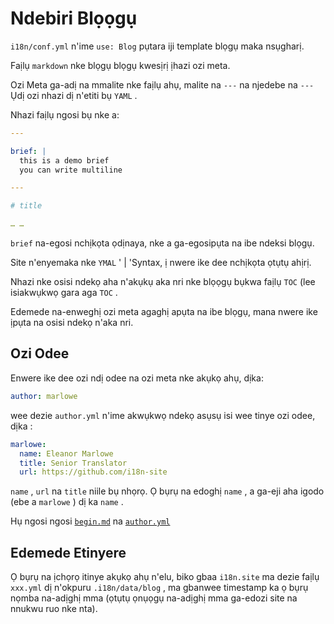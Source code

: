 # Ndebiri Blọọgụ

`i18n/conf.yml` n'ime `use: Blog` pụtara iji template blọgụ maka nsụgharị.

Faịlụ `markdown` nke blọgụ blọgụ kwesịrị ịhazi ozi meta.

Ozi Meta ga-adị na mmalite nke faịlụ ahụ, malite na `---` na njedebe na `---` Ụdị ozi nhazi dị n'etiti bụ `YAML` .

Nhazi faịlụ ngosi bụ nke a:

```yml
---

brief: |
  this is a demo brief
  you can write multiline

---

# title

… …
```

`brief` na-egosi nchịkọta ọdịnaya, nke a ga-egosipụta na ibe ndeksi blọgụ.

Site n'enyemaka nke `YMAL` ' | 'Syntax, ị nwere ike dee nchịkọta ọtụtụ ahịrị.

Nhazi nke osisi ndekọ aha n'akụkụ aka nri nke blọọgụ bụkwa faịlụ `TOC` (lee isiakwụkwọ gara aga `TOC` .

Edemede na-enweghị ozi meta agaghị apụta na ibe blọgụ, mana nwere ike ịpụta na osisi ndekọ n'aka nri.

## Ozi Odee

Enwere ike dee ozi ndị odee na ozi meta nke akụkọ ahụ, dịka:

```yml
author: marlowe
```

wee dezie `author.yml` n'ime akwụkwọ ndekọ asụsụ isi wee tinye ozi odee, dịka :

```yml
marlowe:
  name: Eleanor Marlowe
  title: Senior Translator
  url: https://github.com/i18n-site
```

`name` , `url` na `title` niile bụ nhọrọ. Ọ bụrụ na edoghị `name` , a ga-eji aha igodo (ebe a `marlowe` ) dị ka `name` .

Hụ ngosi ngosi [`begin.md`](https://github.com/i18n-site/demo.i18n.site/blob/main/en/blog/news/begin.md?plain=1) na [`author.yml`](https://github.com/i18n-site/demo.i18n.site/blob/main/en/author.yml)

## Edemede Etinyere

Ọ bụrụ na ịchọrọ itinye akụkọ ahụ n'elu, biko gbaa `i18n.site` ma dezie faịlụ `xxx.yml` dị n'okpuru `.i18n/data/blog` , ma gbanwee timestamp ka ọ bụrụ nọmba na-adịghị mma (ọtụtụ ọnụọgụ na-adịghị mma ga-edozi site na nnukwu ruo nke nta).